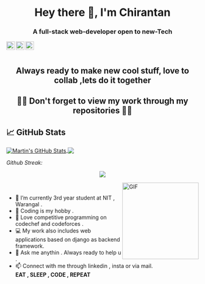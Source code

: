 <h1 align="center">Hey there 👋, I'm Chirantan</h1>
<h3 align="center">A full-stack web-developer open to new-Tech</h3>
<div class="align-items-center">
<a href="https://www.linkedin.com/in/chirantan-muliya-961974209/">
  <img align="left" alt="Chirantan's Linkedin" width="22px" src="https://cdn.jsdelivr.net/npm/simple-icons@v3/icons/linkedin.svg" />
</a>
<a href="#">
  <img align="left" alt="Chirantan's Instagram" width="22px" src="https://cdn.jsdelivr.net/npm/simple-icons@v3/icons/instagram.svg" />
</a>
<a href="mailto:muliyachirantan@gmail.com">
  <img align="left" alt="Chirantan's E-mail" width="22px" src="https://cdn.jsdelivr.net/npm/simple-icons@v3/icons/gmail.svg" />
</a>
</div>
<br><br>

<h2 align="center">Always ready to make new cool stuff, love to collab ,lets do it together</h2>
<h2 align="center"> 👨‍💻  Don't forget to view my work through my repositories  👨‍💻</h2>

## &#x1f4c8; GitHub Stats


<a href="https://github.com/chirantan24/chirantan24">
  <img align="center" src="https://github-readme-stats.vercel.app/api?username=chirantan24&show_icons=true&line_height=40&count_private=true&title_color=ffffff&text_color=c9cacc&icon_color=2bbc8a&bg_color=1d1f21" alt="Martin's GitHub Stats" />
</a>
<a href="https://github.com/chirantan24/chirantan24">
  <img align="center" src="https://github-readme-stats.vercel.app/api/top-langs/?username=chirantan24&title_color=ffffff&text_color=c9cacc&icon_color=2bbc8a&bg_color=1d1f21" />
</a>
<br/>

*Github Streak:*
<p align = "center">
  <img src = "https://github-readme-streak-stats.herokuapp.com/?user=chirantan24">
</p>

<img align="right" height="200vw" alt="GIF" src="https://media.giphy.com/media/xTcnSWYZvafyhEACBO/giphy.gif" ><br>
- 🌱 I’m currently 3rd year student at NIT , Warangal .<br>
- 📖 Coding is my hobby .<br>
- 🤩 Love competitive programming on codechef and codeforces .
- 💻 My work also includes web applications based on django as backend framework.<br>
- 💬 Ask me anythin . Always ready to help u .<br>
- 📫 Connect with me through linkedin , insta or via mail.<br>
<b>EAT , SLEEP , CODE , REPEAT</b>
